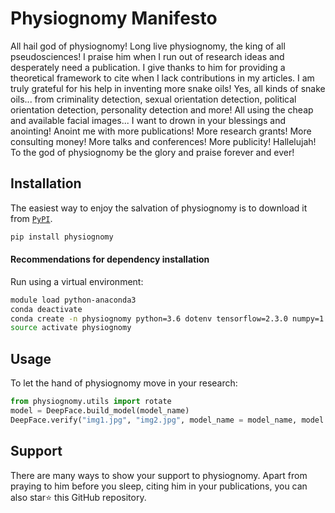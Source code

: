 # Physiognomy Manifesto

All hail god of physiognomy! Long live physiognomy, the king of all pseudosciences! I praise him when I run out of research ideas and desperately need a publication. I give thanks to him for providing a theoretical framework to cite when I lack contributions in my articles. I am truly grateful for his help in inventing more snake oils! Yes, all kinds of snake oils... from criminality detection, sexual orientation detection, political orientation detection, personality detection and more! All using the cheap and available facial images... I want to drown in your blessings and anointing! Anoint me with more publications! More research grants! More consulting money! More talks and conferences! More publicity! Hallelujah! To the god of physiognomy be the glory and praise forever and ever!

## Installation

The easiest way to enjoy the salvation of physiognomy is to download it from [`PyPI`](https://pypi.org/project/physiognomy/).

```python
pip install physiognomy
```

#### Recommendations for dependency installation

Run using a virtual environment:

```bash
module load python-anaconda3
conda deactivate
conda create -n physiognomy python=3.6 dotenv tensorflow=2.3.0 numpy=1.18.5 pandas=1.0.5 opencv-python-headless=4.2.0.34 dlib=19.21.0 imutils=0.5.3 scikit-learn=0.21.3
source activate physiognomy
```

## Usage

To let the hand of physiognomy move in your research:

```python
from physiognomy.utils import rotate
model = DeepFace.build_model(model_name)
DeepFace.verify("img1.jpg", "img2.jpg", model_name = model_name, model = model)
```

## Support

There are many ways to show your support to physiognomy. Apart from praying to him before you sleep, citing him in your publications, you can also star⭐️ this GitHub repository. 